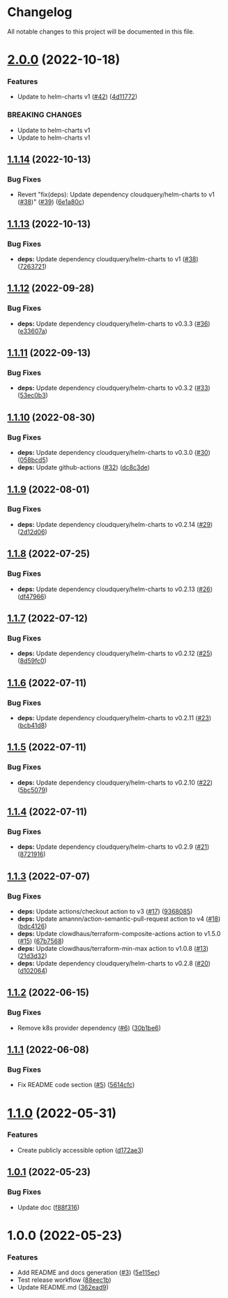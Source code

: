 # Changelog

All notable changes to this project will be documented in this file.

# [2.0.0](https://github.com/cloudquery/terraform-gcp-cloudquery/compare/v1.1.14...v2.0.0) (2022-10-18)


### Features

* Update to helm-charts v1 ([#42](https://github.com/cloudquery/terraform-gcp-cloudquery/issues/42)) ([4d11772](https://github.com/cloudquery/terraform-gcp-cloudquery/commit/4d117725129174aca9f607045606b388e65cffc6))


### BREAKING CHANGES

* Update to helm-charts v1
* Update to helm-charts v1

## [1.1.14](https://github.com/cloudquery/terraform-gcp-cloudquery/compare/v1.1.13...v1.1.14) (2022-10-13)


### Bug Fixes

* Revert "fix(deps): Update dependency cloudquery/helm-charts to v1 ([#38](https://github.com/cloudquery/terraform-gcp-cloudquery/issues/38))" ([#39](https://github.com/cloudquery/terraform-gcp-cloudquery/issues/39)) ([6e1a80c](https://github.com/cloudquery/terraform-gcp-cloudquery/commit/6e1a80cf1f92716bc93a252ae2b232e6f9b90afc))

## [1.1.13](https://github.com/cloudquery/terraform-gcp-cloudquery/compare/v1.1.12...v1.1.13) (2022-10-13)


### Bug Fixes

* **deps:** Update dependency cloudquery/helm-charts to v1 ([#38](https://github.com/cloudquery/terraform-gcp-cloudquery/issues/38)) ([7263721](https://github.com/cloudquery/terraform-gcp-cloudquery/commit/7263721f6a3e9b6121a273143ad6b940856ce259))

## [1.1.12](https://github.com/cloudquery/terraform-gcp-cloudquery/compare/v1.1.11...v1.1.12) (2022-09-28)


### Bug Fixes

* **deps:** Update dependency cloudquery/helm-charts to v0.3.3 ([#36](https://github.com/cloudquery/terraform-gcp-cloudquery/issues/36)) ([e33607a](https://github.com/cloudquery/terraform-gcp-cloudquery/commit/e33607ae25e8498fd668bb4a708e1603b6448701))

## [1.1.11](https://github.com/cloudquery/terraform-gcp-cloudquery/compare/v1.1.10...v1.1.11) (2022-09-13)


### Bug Fixes

* **deps:** Update dependency cloudquery/helm-charts to v0.3.2 ([#33](https://github.com/cloudquery/terraform-gcp-cloudquery/issues/33)) ([53ec0b3](https://github.com/cloudquery/terraform-gcp-cloudquery/commit/53ec0b384754f678ef4bcff9e265f0c1a79523ea))

## [1.1.10](https://github.com/cloudquery/terraform-gcp-cloudquery/compare/v1.1.9...v1.1.10) (2022-08-30)


### Bug Fixes

* **deps:** Update dependency cloudquery/helm-charts to v0.3.0 ([#30](https://github.com/cloudquery/terraform-gcp-cloudquery/issues/30)) ([058bcd5](https://github.com/cloudquery/terraform-gcp-cloudquery/commit/058bcd542c215ad5746d72bd7269456ab6b5e6a3))
* **deps:** Update github-actions ([#32](https://github.com/cloudquery/terraform-gcp-cloudquery/issues/32)) ([dc8c3de](https://github.com/cloudquery/terraform-gcp-cloudquery/commit/dc8c3de68cf590b0550aa0c79eff8f3fe7339952))

## [1.1.9](https://github.com/cloudquery/terraform-gcp-cloudquery/compare/v1.1.8...v1.1.9) (2022-08-01)


### Bug Fixes

* **deps:** Update dependency cloudquery/helm-charts to v0.2.14 ([#29](https://github.com/cloudquery/terraform-gcp-cloudquery/issues/29)) ([2d12d06](https://github.com/cloudquery/terraform-gcp-cloudquery/commit/2d12d06663ae5e48af6ef820c1019b90b60ca706))

## [1.1.8](https://github.com/cloudquery/terraform-gcp-cloudquery/compare/v1.1.7...v1.1.8) (2022-07-25)


### Bug Fixes

* **deps:** Update dependency cloudquery/helm-charts to v0.2.13 ([#26](https://github.com/cloudquery/terraform-gcp-cloudquery/issues/26)) ([df47966](https://github.com/cloudquery/terraform-gcp-cloudquery/commit/df479665534083626663cedae39a391eeed6cb18))

## [1.1.7](https://github.com/cloudquery/terraform-gcp-cloudquery/compare/v1.1.6...v1.1.7) (2022-07-12)


### Bug Fixes

* **deps:** Update dependency cloudquery/helm-charts to v0.2.12 ([#25](https://github.com/cloudquery/terraform-gcp-cloudquery/issues/25)) ([8d59fc0](https://github.com/cloudquery/terraform-gcp-cloudquery/commit/8d59fc0d5483a7ab9936436f49bf5b62776c2383))

## [1.1.6](https://github.com/cloudquery/terraform-gcp-cloudquery/compare/v1.1.5...v1.1.6) (2022-07-11)


### Bug Fixes

* **deps:** Update dependency cloudquery/helm-charts to v0.2.11 ([#23](https://github.com/cloudquery/terraform-gcp-cloudquery/issues/23)) ([bcb41d8](https://github.com/cloudquery/terraform-gcp-cloudquery/commit/bcb41d8d76fba67ab34f49a3e8d9b66fd780a38d))

## [1.1.5](https://github.com/cloudquery/terraform-gcp-cloudquery/compare/v1.1.4...v1.1.5) (2022-07-11)


### Bug Fixes

* **deps:** Update dependency cloudquery/helm-charts to v0.2.10 ([#22](https://github.com/cloudquery/terraform-gcp-cloudquery/issues/22)) ([5bc5079](https://github.com/cloudquery/terraform-gcp-cloudquery/commit/5bc50793c2ed090038a88dbf6e437d0115fc0768))

## [1.1.4](https://github.com/cloudquery/terraform-gcp-cloudquery/compare/v1.1.3...v1.1.4) (2022-07-11)


### Bug Fixes

* **deps:** Update dependency cloudquery/helm-charts to v0.2.9 ([#21](https://github.com/cloudquery/terraform-gcp-cloudquery/issues/21)) ([8721916](https://github.com/cloudquery/terraform-gcp-cloudquery/commit/87219165fc531e1ab89ec6fadb2afbe493efa49d))

## [1.1.3](https://github.com/cloudquery/terraform-gcp-cloudquery/compare/v1.1.2...v1.1.3) (2022-07-07)


### Bug Fixes

* **deps:** Update actions/checkout action to v3 ([#17](https://github.com/cloudquery/terraform-gcp-cloudquery/issues/17)) ([9368085](https://github.com/cloudquery/terraform-gcp-cloudquery/commit/93680850e932d3f400f3a9e28ea5f2c376de9110))
* **deps:** Update amannn/action-semantic-pull-request action to v4 ([#18](https://github.com/cloudquery/terraform-gcp-cloudquery/issues/18)) ([bdc4126](https://github.com/cloudquery/terraform-gcp-cloudquery/commit/bdc4126eb0506e6f0899adc7cfe089115bffe2cf))
* **deps:** Update clowdhaus/terraform-composite-actions action to v1.5.0 ([#15](https://github.com/cloudquery/terraform-gcp-cloudquery/issues/15)) ([67b7568](https://github.com/cloudquery/terraform-gcp-cloudquery/commit/67b7568c91f997c50a5e325b969265c19845a95b))
* **deps:** Update clowdhaus/terraform-min-max action to v1.0.8 ([#13](https://github.com/cloudquery/terraform-gcp-cloudquery/issues/13)) ([21d3d32](https://github.com/cloudquery/terraform-gcp-cloudquery/commit/21d3d329b1b1204b5af7641cfdfd9c5a089961e5))
* **deps:** Update dependency cloudquery/helm-charts to v0.2.8 ([#20](https://github.com/cloudquery/terraform-gcp-cloudquery/issues/20)) ([d102064](https://github.com/cloudquery/terraform-gcp-cloudquery/commit/d102064b9fe25840d85c7c3f5b3e296509018ba3))

## [1.1.2](https://github.com/cloudquery/terraform-gcp-cloudquery/compare/v1.1.1...v1.1.2) (2022-06-15)


### Bug Fixes

* Remove k8s provider dependency ([#6](https://github.com/cloudquery/terraform-gcp-cloudquery/issues/6)) ([30b1be6](https://github.com/cloudquery/terraform-gcp-cloudquery/commit/30b1be68e1872ba2fbe1c35ca0db28533894b631))

## [1.1.1](https://github.com/cloudquery/terraform-gcp-cloudquery/compare/v1.1.0...v1.1.1) (2022-06-08)


### Bug Fixes

* Fix README code section ([#5](https://github.com/cloudquery/terraform-gcp-cloudquery/issues/5)) ([5614cfc](https://github.com/cloudquery/terraform-gcp-cloudquery/commit/5614cfcfcfb033186cea6974d571e74d0c303069))

# [1.1.0](https://github.com/cloudquery/terraform-gcp-cloudquery/compare/v1.0.1...v1.1.0) (2022-05-31)


### Features

* Create publicly accessible option ([d172ae3](https://github.com/cloudquery/terraform-gcp-cloudquery/commit/d172ae3032f8b414ab4bc6a07adeb8ca19651e3d))

## [1.0.1](https://github.com/cloudquery/terraform-gcp-cloudquery/compare/v1.0.0...v1.0.1) (2022-05-23)


### Bug Fixes

* Update doc ([f88f316](https://github.com/cloudquery/terraform-gcp-cloudquery/commit/f88f316776b70e86149639f83f04d80edbac0ec1))

# 1.0.0 (2022-05-23)


### Features

* Add README and docs generation ([#3](https://github.com/cloudquery/terraform-gcp-cloudquery/issues/3)) ([5e115ec](https://github.com/cloudquery/terraform-gcp-cloudquery/commit/5e115ecc49a071fae4e0c694efcaf6821f56049f))
* Test release workflow ([88eec1b](https://github.com/cloudquery/terraform-gcp-cloudquery/commit/88eec1b250e6cb2ab741ac9708688ba7f730e5de))
* Update README.md ([362ead9](https://github.com/cloudquery/terraform-gcp-cloudquery/commit/362ead91e5b012b3ab3f250343ded003644d84c8))
